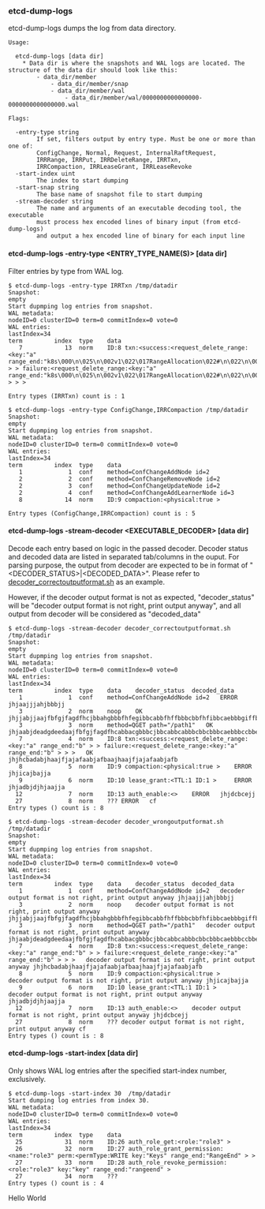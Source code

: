 ### etcd-dump-logs

etcd-dump-logs dumps the log from data directory.

```
Usage:

  etcd-dump-logs [data dir]
    * Data dir is where the snapshots and WAL logs are located. The structure of the data dir should look like this:
        - data_dir/member
            - data_dir/member/snap
            - data_dir/member/wal
                - data_dir/member/wal/0000000000000000-0000000000000000.wal

Flags:

  -entry-type string
    	If set, filters output by entry type. Must be one or more than one of:
	    ConfigChange, Normal, Request, InternalRaftRequest,
	    IRRRange, IRRPut, IRRDeleteRange, IRRTxn,
	    IRRCompaction, IRRLeaseGrant, IRRLeaseRevoke
  -start-index uint
    	The index to start dumping
  -start-snap string
    	The base name of snapshot file to start dumping
  -stream-decoder string
    	The name and arguments of an executable decoding tool, the executable
    	must process hex encoded lines of binary input (from etcd-dump-logs)
	    and output a hex encoded line of binary for each input line
```
#### etcd-dump-logs -entry-type <ENTRY_TYPE_NAME(S)> [data dir]

Filter entries by type from WAL log.

```
$ etcd-dump-logs -entry-type IRRTxn /tmp/datadir
Snapshot:
empty
Start dupmping log entries from snapshot.
WAL metadata:
nodeID=0 clusterID=0 term=0 commitIndex=0 vote=0
WAL entries:
lastIndex=34
term	     index	type	data
   7	        13	norm	ID:8 txn:<success:<request_delete_range:<key:"a" range_end:"k8s\000\n\025\n\002v1\022\017RangeAllocation\022#\n\022\n\000\022\000\032\000\"\000*\0002\0008\000B\000z\000\022\01310.0.0.0/16\032\000\032\000\"\000" > > failure:<request_delete_range:<key:"a" range_end:"k8s\000\n\025\n\002v1\022\017RangeAllocation\022#\n\022\n\000\022\000\032\000\"\000*\0002\0008\000B\000z\000\022\01310.0.0.0/16\032\000\032\000\"\000" > > >

Entry types (IRRTxn) count is : 1

$ etcd-dump-logs -entry-type ConfigChange,IRRCompaction /tmp/datadir
Snapshot:
empty
Start dupmping log entries from snapshot.
WAL metadata:
nodeID=0 clusterID=0 term=0 commitIndex=0 vote=0
WAL entries:
lastIndex=34
term	     index	type	data
   1	         1	conf	method=ConfChangeAddNode id=2
   2	         2	conf	method=ConfChangeRemoveNode id=2
   2	         3	conf	method=ConfChangeUpdateNode id=2
   2	         4	conf	method=ConfChangeAddLearnerNode id=3
   8	        14	norm	ID:9 compaction:<physical:true >

Entry types (ConfigChange,IRRCompaction) count is : 5
```
#### etcd-dump-logs -stream-decoder <EXECUTABLE_DECODER> [data dir]

Decode each entry based on logic in the passed decoder. Decoder status and decoded data are listed in separated tab/columns in the ouput. For parsing purpose, the output from decoder are expected to be in format of "<DECODER_STATUS>|<DECODED_DATA>". Please refer to [decoder_correctoutputformat.sh] as an example.

However, if the decoder output format is not as expected, "decoder_status" will be "decoder output format is not right, print output anyway", and all output from decoder will be considered as "decoded_data"


```
$ etcd-dump-logs -stream-decoder decoder_correctoutputformat.sh  /tmp/datadir
Snapshot:
empty
Start dupmping log entries from snapshot.
WAL metadata:
nodeID=0 clusterID=0 term=0 commitIndex=0 vote=0
WAL entries:
lastIndex=34
term	     index	type	data	decoder_status	decoded_data
   1	         1	conf	method=ConfChangeAddNode id=2	ERROR	jhjaajjjahjbbbjj
   3	         2	norm	noop	OK	jhjjabjjaajfbfgjfagdfhcjbbahgbbbfhfegibbcabbfhffbbbcbbfhfibbcaebbbgiffbbedgdbhjacbjjchjjdjjjdhjiejjjehjafjjjfhjjgjjjghjahjjajjhhjajj
   3	         3	norm	method=QGET path="/path1"	OK	jhjaabjdeadgdeedaajfbfgjfagdfhcabbacgbbbcjbbcabbcabbbcbbcbbbcaebbbccbbedgdbhjjcbjjchjjdjjjdhjiejjjehjafjjjfhjjgjjjghjahjjajjhhjajj
   7	         4	norm	ID:8 txn:<success:<request_delete_range:<key:"a" range_end:"b" > > failure:<request_delete_range:<key:"a" range_end:"b" > > > 	OK	jhjhcbadabjhaajfjajafaabjafbaajhaajfjajafaabjafb
   8	         5	norm	ID:9 compaction:<physical:true > 	ERROR	jhjicajbajja
   9	         6	norm	ID:10 lease_grant:<TTL:1 ID:1 > 	ERROR	jhjadbjdjhjaajja
  12	         7	norm	ID:13 auth_enable:<> 	ERROR	jhjdcbcejj
  27	         8	norm	???	ERROR	cf
Entry types () count is : 8
```

```
$ etcd-dump-logs -stream-decoder decoder_wrongoutputformat.sh  /tmp/datadir
Snapshot:
empty
Start dupmping log entries from snapshot.
WAL metadata:
nodeID=0 clusterID=0 term=0 commitIndex=0 vote=0
WAL entries:
lastIndex=34
term	     index	type	data	decoder_status	decoded_data
   1	         1	conf	method=ConfChangeAddNode id=2	decoder output format is not right, print output anyway	jhjaajjjahjbbbjj
   3	         2	norm	noop	decoder output format is not right, print output anyway	jhjjabjjaajfbfgjfagdfhcjbbahgbbbfhfegibbcabbfhffbbbcbbfhfibbcaebbbgiffbbedgdbhjacbjjchjjdjjjdhjiejjjehjafjjjfhjjgjjjghjahjjajjhhjajj
   3	         3	norm	method=QGET path="/path1"	decoder output format is not right, print output anyway	jhjaabjdeadgdeedaajfbfgjfagdfhcabbacgbbbcjbbcabbcabbbcbbcbbbcaebbbccbbedgdbhjjcbjjchjjdjjjdhjiejjjehjafjjjfhjjgjjjghjahjjajjhhjajj
   7	         4	norm	ID:8 txn:<success:<request_delete_range:<key:"a" range_end:"b" > > failure:<request_delete_range:<key:"a" range_end:"b" > > > 	decoder output format is not right, print output anyway	jhjhcbadabjhaajfjajafaabjafbaajhaajfjajafaabjafb
   8	         5	norm	ID:9 compaction:<physical:true > 	decoder output format is not right, print output anyway	jhjicajbajja
   9	         6	norm	ID:10 lease_grant:<TTL:1 ID:1 > 	decoder output format is not right, print output anyway	jhjadbjdjhjaajja
  12	         7	norm	ID:13 auth_enable:<> 	decoder output format is not right, print output anyway	jhjdcbcejj
  27	         8	norm	???	decoder output format is not right, print output anyway	cf
Entry types () count is : 8

```
####  etcd-dump-logs -start-index <INDEX NUMBER> [data dir]

Only shows WAL log entries after the specified start-index number, exclusively.

```
$ etcd-dump-logs -start-index 30  /tmp/datadir
Start dumping log entries from index 30.
WAL metadata:
nodeID=0 clusterID=0 term=0 commitIndex=0 vote=0
WAL entries:
lastIndex=34
term	     index	type	data
  25	        31	norm	ID:26 auth_role_get:<role:"role3" >
  26	        32	norm	ID:27 auth_role_grant_permission:<name:"role3" perm:<permType:WRITE key:"Keys" range_end:"RangeEnd" > >
  27	        33	norm	ID:28 auth_role_revoke_permission:<role:"role3" key:"key" range_end:"rangeend" >
  27	        34	norm	???
Entry types () count is : 4
```
[decoder_correctoutputformat.sh]: ./testdecoder/decoder_correctoutputformat.sh
Hello World
